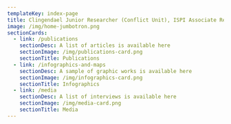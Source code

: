 ```yaml
---
templateKey: index-page
title: Clingendael Junior Researcher (Conflict Unit), ISPI Associate Research Fellow, and ECFR Visiting Fellow. PhD (Unimi), and infographics designer
image: /img/home-jumbotron.png
sectionCards:
  - link: /publications
    sectionDesc: A list of articles is available here
    sectionImage: /img/publications-card.png
    sectionTitle: Publications
  - link: /infographics-and-maps
    sectionDesc: A sample of graphic works is available here
    sectionImage: /img/infographics-card.png
    sectionTitle: Infographics
  - link: /media
    sectionDesc: A list of interviews is available here
    sectionImage: /img/media-card.png
    sectionTitle: Media
---
```


